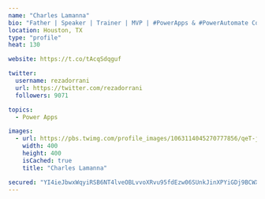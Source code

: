 ```yaml
---
name: "Charles Lamanna"
bio: "Father | Speaker | Trainer | MVP | #PowerApps & #PowerAutomate Community Super User | YouTuber Right-pointing triangle http://youtube.com/c/rezadorrani | Learn - Share - Clockwise rightwards and leftwards open circle arrows"
location: Houston, TX
type: "profile"
heat: 130

website: https://t.co/tAcqSdqguf

twitter:
  username: rezadorrani
  url: https://twitter.com/rezadorrani
  followers: 9071

topics:
  - Power Apps

images:
  - url: https://pbs.twimg.com/profile_images/1063114045270777856/qeT-jpWr_400x400.jpg
    width: 400
    height: 400
    isCached: true
    title: "Charles Lamanna"

secured: "YI4ieJbwxWqyiRSB6NT4lveOBLvvoXRvu95fdEzw06SUnkJinXPYiGDj9BCWXxXB9Ye32DbcoEfEsMs84/Gnlo1WuIIkWKeDpkwoV48R6goayotvwk6B7H3AlzUMbDI7GO2Ir1GDy+fd2AO5ic5jYHiRvqz3JZQSqW8pTTMhnY2yGIot5UuLxHdsp62jEZQSHWzGHir6WgCwPG1t1evuIYGrKziCgYf0oPBEyK0Va81vM+ZYjOS5yFDWLvvHNcmn+/uBQLLRRbCRsjfyJ+yrDCa9+AdNCElsEUwOM5CDi3kvOwsOJptYe4YbEyabySpBvwtAwuTM5U+U2NhT+ag727YWFnMziAZqXj3VdiCA6SpoubAcHA7f17DTyD+EOgrKnVRYDd5ynKuO4+M/0TenXvsiEfM9s2upz0d1ka06leY=;iyRQq4qX51xJOKtw1GjKvw=="
---
```


